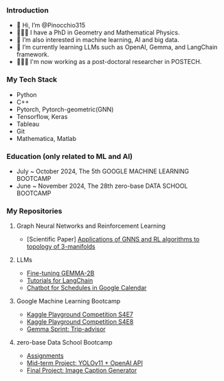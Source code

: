 ### Introduction
- 👋 Hi, I’m @Pinocchio315
- 👨🏻‍🎓 I have a PhD in Geometry and Mathematical Physics.
- 👀 I’m also interested in machine learning, AI and big data.
- 🌱 I’m currently learning LLMs such as OpenAI, Gemma, and LangChain framework.
- 👨🏻‍🎓 I'm now working as a post-doctoral researcher in POSTECH.

### My Tech Stack
- Python
- C++
- Pytorch, Pytorch-geometric(GNN)
- Tensorflow, Keras
- Tableau
- Git
- Mathematica, Matlab

### Education (only related to ML and AI)
- July ~ October 2024, The 5th GOOGLE MACHINE LEARNING BOOTCAMP
- June ~ November 2024, The 28th zero-base DATA SCHOOL BOOTCAMP

### My Repositories
1) Graph Neural Networks and Reinforcement Learning
   - [Scientific Paper] [Applications of GNNS and RL algorithms to topology of 3-manifolds](https://github.com/songjin91/LearningPlumbings/tree/main)

2) LLMs
   - [Fine-tuning GEMMA-2B](https://github.com/Pinocchio315/trip-advisor-Seoul)
   - [Tutorials for LangChain](https://github.com/Pinocchio315/Intro_to_LangChain)
   - [Chatbot for Schedules in Google Calendar](https://github.com/Pinocchio315/schedule_manager_chatbot/)

3) Google Machine Learning Bootcamp
   - [Kaggle Playground Competition S4E7](https://github.com/Pinocchio315/kaggle_playground_s4e7)
   - [Kaggle Playground Competition S4E8](https://github.com/Pinocchio315/kaggle_playground_s4e8)
   - [Gemma Sprint: Trip-advisor](https://github.com/Pinocchio315/trip-advisor-Seoul/tree/main)

4) zero-base Data School Bootcamp
   - [Assignments](https://github.com/Pinocchio315/zerobase_dataschool_28th)
   - [Mid-term Project: YOLOv11 + OpenAI API](https://github.com/Pinocchio315/zerobase_DS28_DLP)
   - [Final Project: Image Caption Generator](https://github.com/Pinocchio315/image_caption_generator/tree/main)

<!---
Pinocchio315/Pinocchio315 is a ✨ special ✨ repository because its `README.md` (this file) appears on your GitHub profile.
You can click the Preview link to take a look at your changes.
--->
